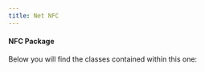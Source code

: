 ```yaml
---
title: Net NFC
---
```

#### NFC Package


Below you will find the classes contained within this one:
